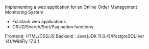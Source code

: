 Implementing a web application for an Online Order Management Monitoring System:
- Fullstack web applications
- CRUD/Search/Sort/Pagination functions

Frontend: HTML/CSS/JS
Backend : Java(JDK 11.0.4)/PostgreSQL(ver 14)/WildFly 17.0.1
